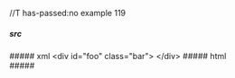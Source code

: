 //T has-passed:no
example 119
##### src
<div id="foo"
  class="bar">
</div>
##### xml
<?xml version="1.0" encoding="UTF-8"?>
<!DOCTYPE document SYSTEM "CommonMark.dtd">
<document xmlns="http://commonmark.org/xml/1.0">
  <html_block>&lt;div id=&quot;foo&quot;
  class=&quot;bar&quot;&gt;
&lt;/div&gt;
</html_block>
</document>
##### html
<div id="foo"
  class="bar">
</div>
#####
